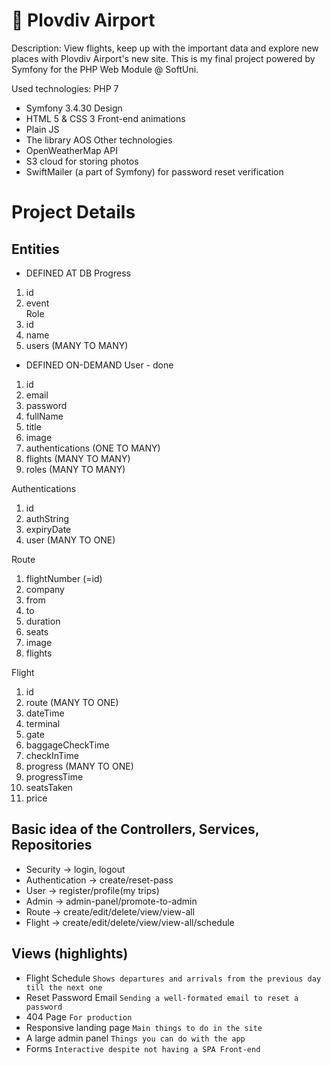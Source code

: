 # 🛫 Plovdiv Airport

Description:
View flights, keep up with the important data and explore new places with Plovdiv Airport's new site. This is my final project powered by Symfony for the PHP Web Module @ SoftUni.

Used technologies:
PHP 7
- Symfony 3.4.30
Design
- HTML 5 & CSS 3
Front-end animations
- Plain JS
- The library AOS
Other technologies
- OpenWeatherMap API
- S3 cloud for storing photos
- SwiftMailer (a part of Symfony) for password reset verification

# Project Details
## Entities
- DEFINED AT DB
Progress
1. id			
2. event		
Role
1. id
2. name
3. users (MANY TO MANY)
	
- DEFINED ON-DEMAND
User - done
1. id							
2. email									
3. password					
4. fullName					
5. title		
6. image			
7. authentications (ONE TO MANY)
8. flights (MANY TO MANY)	
9. roles (MANY TO MANY)	
	
Authentications
1. id
2. authString
3. expiryDate
4. user (MANY TO ONE)
	
Route
1. flightNumber (=id)   		
2. company
3. from 
4. to
5. duration 					
6. seats 						
7. image
8. flights
				
Flight
1. id						
2. route (MANY TO ONE)	
3. dateTime				
4. terminal				
5. gate					
6. baggageCheckTime		
7. checkInTime				
8. progress (MANY TO ONE)	
9. progressTime			
10. seatsTaken 				
11. price 					

## Basic idea of the Controllers, Services, Repositories
- Security -> login, logout
- Authentication -> create/reset-pass
- User -> register/profile(my trips)
- Admin -> admin-panel/promote-to-admin
- Route -> create/edit/delete/view/view-all
- Flight -> create/edit/delete/view/view-all/schedule

## Views (highlights)
- Flight Schedule ```Shows departures and arrivals from the previous day till the next one```
- Reset Password Email ```Sending a well-formated email to reset a password```
- 404 Page ```For production```
- Responsive landing page ```Main things to do in the site```
- A large admin panel ```Things you can do with the app```
- Forms ```Interactive despite not having a SPA Front-end```
